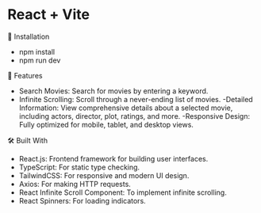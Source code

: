 # React + Vite

🔧 Installation

- npm install
- npm run dev

🌟 Features

- Search Movies: Search for movies by entering a keyword.
- Infinite Scrolling: Scroll through a never-ending list of movies.
-Detailed Information: View comprehensive details about a selected movie, including actors, director, plot, ratings, and more.
-Responsive Design: Fully optimized for mobile, tablet, and desktop views.

🛠️ Built With

- React.js: Frontend framework for building user interfaces.
- TypeScript: For static type checking.
- TailwindCSS: For responsive and modern UI design.
- Axios: For making HTTP requests.
- React Infinite Scroll Component: To implement infinite scrolling.
- React Spinners: For loading indicators.
